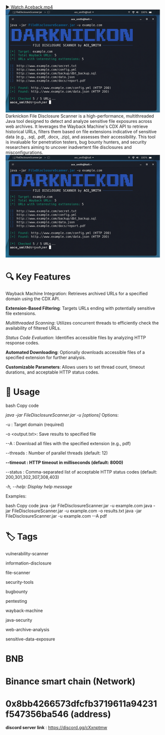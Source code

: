 
[▶️ Watch Aceback.mp4](https://github.com/Acesm1/Unprotected-Files-and-Directories/raw/main/Aceback.mp4)
![Ace Image](Aceimages.png)
Darknickon File Disclosure Scanner is a high-performance, multithreaded Java tool designed to detect and analyze sensitive file exposures across web archives. It leverages the Wayback Machine's CDX API to retrieve historical URLs, filters them based on file extensions indicative of sensitive data (e.g., .sql, .pdf, .docx, .zip), and assesses their accessibility. This tool is invaluable for penetration testers, bug bounty hunters, and security researchers aiming to uncover inadvertent file disclosures and misconfigurations.
![Ace Image](Aceimages.png)
# 🔍 Key Features
Wayback Machine Integration: Retrieves archived URLs for a specified domain using the CDX API.

**Extension-Based Filtering**: Targets URLs ending with potentially sensitive file extensions.

*Multithreaded Scanning*: Utilizes concurrent threads to efficiently check the availability of filtered URLs.

*Status Code Evaluation*: Identifies accessible files by analyzing HTTP response codes.

**Automated Downloading**: Optionally downloads accessible files of a specified extension for further analysis.

**Customizable Parameters**: Allows users to set thread count, timeout durations, and acceptable HTTP status codes.

# 📘 Usage
bash
Copy code

*java -jar FileDisclosureScanner.jar -u <domain> [options]*
Options:

-u <domain>: Target domain (required)

-o <output.txt>: Save results to specified file

--A <ext>: Download all files with the specified extension (e.g., pdf)

--threads <n>: Number of parallel threads (default: 12)

**--timeout <ms>: HTTP timeout in milliseconds (default: 8000)**

--status <codes>: Comma-separated list of acceptable HTTP status codes (default: 200,301,302,307,308,403)

_-h, --help: Display help message_

Examples:

bash
Copy code
java -jar FileDisclosureScanner.jar -u example.com
java -jar FileDisclosureScanner.jar -u example.com -o results.txt
java -jar FileDisclosureScanner.jar -u example.com --A pdf
# 🏷️ Tags 

vulnerability-scanner

information-disclosure

file-scanner

security-tools

bugbounty

pentesting

wayback-machine

java-security

web-archive-analysis

sensitive-data-exposure

# BNB

# Binance smart chain (Network)
# 0x8bb4266573dfcfb3719611a94231f547356ba546 (address)
**discord server link** : https://discord.gg/cXxnptmw



